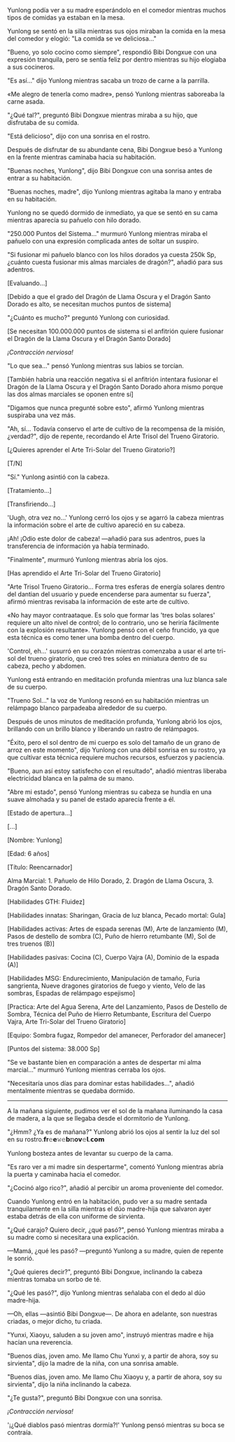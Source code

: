 
Yunlong podía ver a su madre esperándolo en el comedor mientras muchos tipos de comidas ya estaban en la mesa.

Yunlong se sentó en la silla mientras sus ojos miraban la comida en la mesa del comedor y elogió: "La comida se ve deliciosa..."

"Bueno, yo solo cocino como siempre", respondió Bibi Dongxue con una expresión tranquila, pero se sentía feliz por dentro mientras su hijo elogiaba a sus cocineros.

"Es así..." dijo Yunlong mientras sacaba un trozo de carne a la parrilla.

«Me alegro de tenerla como madre», pensó Yunlong mientras saboreaba la carne asada.

"¿Qué tal?", preguntó Bibi Dongxue mientras miraba a su hijo, que disfrutaba de su comida.

"Está delicioso", dijo con una sonrisa en el rostro.

Después de disfrutar de su abundante cena, Bibi Dongxue besó a Yunlong en la frente mientras caminaba hacia su habitación.

"Buenas noches, Yunlong", dijo Bibi Dongxue con una sonrisa antes de entrar a su habitación.

"Buenas noches, madre", dijo Yunlong mientras agitaba la mano y entraba en su habitación.

Yunlong no se quedó dormido de inmediato, ya que se sentó en su cama mientras aparecía su pañuelo con hilo dorado.

"250.000 Puntos del Sistema..." murmuró Yunlong mientras miraba el pañuelo con una expresión complicada antes de soltar un suspiro.

"Si fusionar mi pañuelo blanco con los hilos dorados ya cuesta 250k Sp, ¿cuánto cuesta fusionar mis almas marciales de dragón?", añadió para sus adentros.

[Evaluando...]

[Debido a que el grado del Dragón de Llama Oscura y el Dragón Santo Dorado es alto, se necesitan muchos puntos de sistema]

"¿Cuánto es mucho?" preguntó Yunlong con curiosidad.

[Se necesitan 100.000.000 puntos de sistema si el anfitrión quiere fusionar el Dragón de la Llama Oscura y el Dragón Santo Dorado]

*¡Contracción nerviosa!*

"Lo que sea..." pensó Yunlong mientras sus labios se torcían.

[También habría una reacción negativa si el anfitrión intentara fusionar el Dragón de la Llama Oscura y el Dragón Santo Dorado ahora mismo porque las dos almas marciales se oponen entre sí]

"Digamos que nunca pregunté sobre esto", afirmó Yunlong mientras suspiraba una vez más.

"Ah, sí... Todavía conservo el arte de cultivo de la recompensa de la misión, ¿verdad?", dijo de repente, recordando el Arte Trisol del Trueno Giratorio.

[¿Quieres aprender el Arte Tri-Solar del Trueno Giratorio?]

[T/N]

"Sí." Yunlong asintió con la cabeza.

[Tratamiento...]

[Transfiriendo...]

'Uugh, otra vez no...' Yunlong cerró los ojos y se agarró la cabeza mientras la información sobre el arte de cultivo apareció en su cabeza.

¡Ah! ¡Odio este dolor de cabeza! —añadió para sus adentros, pues la transferencia de información ya había terminado.

"Finalmente", murmuró Yunlong mientras abría los ojos.

[Has aprendido el Arte Tri-Solar del Trueno Giratorio]

"Arte Trisol Trueno Giratorio... Forma tres esferas de energía solares dentro del dantian del usuario y puede encenderse para aumentar su fuerza", afirmó mientras revisaba la información de este arte de cultivo.

«No hay mayor contraataque. Es solo que formar las 'tres bolas solares' requiere un alto nivel de control; de lo contrario, uno se heriría fácilmente con la explosión resultante». Yunlong pensó con el ceño fruncido, ya que esta técnica es como tener una bomba dentro del cuerpo.

'Control, eh...' susurró en su corazón mientras comenzaba a usar el arte tri-sol del trueno giratorio, que creó tres soles en miniatura dentro de su cabeza, pecho y abdomen.

Yunlong está entrando en meditación profunda mientras una luz blanca sale de su cuerpo.

"Trueno Sol..." la voz de Yunlong resonó en su habitación mientras un relámpago blanco parpadeaba alrededor de su cuerpo.

Después de unos minutos de meditación profunda, Yunlong abrió los ojos, brillando con un brillo blanco y liberando un rastro de relámpagos.

"Éxito, pero el sol dentro de mi cuerpo es solo del tamaño de un grano de arroz en este momento", dijo Yunlong con una débil sonrisa en su rostro, ya que cultivar esta técnica requiere muchos recursos, esfuerzos y paciencia.

"Bueno, aun así estoy satisfecho con el resultado", añadió mientras liberaba electricidad blanca en la palma de su mano.

"Abre mi estado", pensó Yunlong mientras su cabeza se hundía en una suave almohada y su panel de estado aparecía frente a él.

[Estado de apertura...]

[...]

[Nombre: Yunlong]

[Edad: 6 años]

[Título: Reencarnador]

Alma Marcial: 1. Pañuelo de Hilo Dorado, 2. Dragón de Llama Oscura, 3. Dragón Santo Dorado.

[Habilidades GTH: Fluidez]

[Habilidades innatas: Sharingan, Gracia de luz blanca, Pecado mortal: Gula]

[Habilidades activas: Artes de espada serenas (M), Arte de lanzamiento (M), Pasos de destello de sombra (C), Puño de hierro retumbante (M), Sol de tres truenos (B)]

[Habilidades pasivas: Cocina (C), Cuerpo Vajra (A), Dominio de la espada (A)]

[Habilidades MSG: Endurecimiento, Manipulación de tamaño, Furia sangrienta, Nueve dragones giratorios de fuego y viento, Velo de las sombras, Espadas de relámpago espejismo]

[Practica: Arte del Agua Serena, Arte del Lanzamiento, Pasos de Destello de Sombra, Técnica del Puño de Hierro Retumbante, Escritura del Cuerpo Vajra, Arte Tri-Solar del Trueno Giratorio]

[Equipo: Sombra fugaz, Rompedor del amanecer, Perforador del amanecer]

[Puntos del sistema: 38.000 Sp]

"Se ve bastante bien en comparación a antes de despertar mi alma marcial..." murmuró Yunlong mientras cerraba los ojos.

"Necesitaría unos días para dominar estas habilidades...", añadió mentalmente mientras se quedaba dormido.

------------

A la mañana siguiente, pudimos ver el sol de la mañana iluminando la casa de madera, a la que se llegaba desde el dormitorio de Yunlong.

"¿Hmm? ¿Ya es de mañana?" Yunlong abrió los ojos al sentir la luz del sol en su rostro.𝗳𝐫𝚎𝗲𝚠𝚎𝗯𝕟𝐨𝘃𝚎𝗹.𝗰𝗼𝗺

Yunlong bosteza antes de levantar su cuerpo de la cama.

"Es raro ver a mi madre sin despertarme", comentó Yunlong mientras abría la puerta y caminaba hacia el comedor.

"¿Cocinó algo rico?", añadió al percibir un aroma proveniente del comedor.

Cuando Yunlong entró en la habitación, pudo ver a su madre sentada tranquilamente en la silla mientras el dúo madre-hija que salvaron ayer estaba detrás de ella con uniforme de sirvienta.

"¿Qué carajo? Quiero decir, ¿qué pasó?", pensó Yunlong mientras miraba a su madre como si necesitara una explicación.

—Mamá, ¿qué les pasó? —preguntó Yunlong a su madre, quien de repente le sonrió.

"¿Qué quieres decir?", preguntó Bibi Dongxue, inclinando la cabeza mientras tomaba un sorbo de té.

"¿Qué les pasó?", dijo Yunlong mientras señalaba con el dedo al dúo madre-hija.

—Oh, ellas —asintió Bibi Dongxue—. De ahora en adelante, son nuestras criadas, o mejor dicho, tu criada.

"Yunxi, Xiaoyu, saluden a su joven amo", instruyó mientras madre e hija hacían una reverencia.

"Buenos días, joven amo. Me llamo Chu Yunxi y, a partir de ahora, soy su sirvienta", dijo la madre de la niña, con una sonrisa amable.

"Buenos días, joven amo. Me llamo Chu Xiaoyu y, a partir de ahora, soy su sirvienta", dijo la niña inclinando la cabeza.

"¿Te gusta?", preguntó Bibi Dongxue con una sonrisa.

*¡Contracción nerviosa!*

'¡¿Qué diablos pasó mientras dormía?!' Yunlong pensó mientras su boca se contraía.